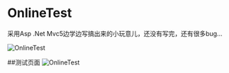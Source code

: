 ﻿# OnlineTest 
采用Asp .Net Mvc5边学边写搞出来的小玩意儿，还没有写完，还有很多bug...

![OnlineTest ](https://raw.github.com/Zhuheng97/OnlineTest/master/other/Test.PNG)

##测试页面
![OnlineTest ](https://raw.github.com/Zhuheng97/OnlineTest/master/other/ti.PNG)